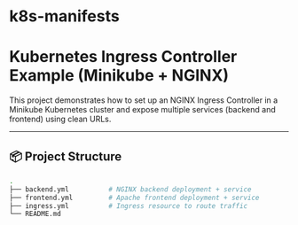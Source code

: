 # k8s-manifests

# Kubernetes Ingress Controller Example (Minikube + NGINX)

This project demonstrates how to set up an NGINX Ingress Controller in a Minikube Kubernetes cluster and expose multiple services (backend and frontend) using clean URLs.

---

## 📦 Project Structure

```bash
.
├── backend.yml          # NGINX backend deployment + service
├── frontend.yml         # Apache frontend deployment + service
├── ingress.yml          # Ingress resource to route traffic
└── README.md
